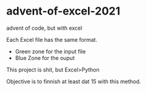 # advent-of-excel-2021
advent of code, but with excel


Each Excel file has the same format.
- Green zone for the input file
- Blue Zone for the ouput

This project is shit, but Excel>Python

Objective is to finnish at least dat 15 with this method.
